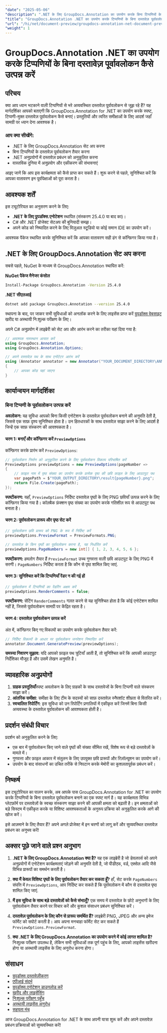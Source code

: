 ```yaml
---
"date": "2025-05-06"
"description": ".NET के लिए GroupDocs.Annotation का उपयोग करके बिना टिप्पणियों के स्वच्छ दस्तावेज़ पूर्वावलोकन बनाने का तरीका जानें। अपने दस्तावेज़ प्रस्तुतिकरण और समीक्षा प्रक्रियाओं को बेहतर बनाने के लिए इस मार्गदर्शिका का पालन करें।"
"title": "GroupDocs.Annotation .NET का उपयोग करके टिप्पणियों के बिना दस्तावेज़ पूर्वावलोकन कैसे उत्पन्न करें"
"url": "/hi/net/document-preview/groupdocs-annotation-net-document-preview-no-comments/"
"weight": 1
---
```


# GroupDocs.Annotation .NET का उपयोग करके टिप्पणियों के बिना दस्तावेज़ पूर्वावलोकन कैसे उत्पन्न करें

## परिचय

क्या आप ध्यान भटकाने वाली टिप्पणियों से भरे अव्यवस्थित दस्तावेज़ पूर्वावलोकन से जूझ रहे हैं? यह मार्गदर्शिका आपको बताएगी कि GroupDocs.Annotation for .NET का उपयोग करके स्पष्ट, टिप्पणी-मुक्त दस्तावेज़ पूर्वावलोकन कैसे बनाएं। प्रस्तुतियों और त्वरित समीक्षाओं के लिए आदर्श जहाँ सामग्री पर ध्यान देना आवश्यक है।

### आप क्या सीखेंगे:
- .NET के लिए GroupDocs.Annotation सेट अप करना
- बिना टिप्पणियों के दस्तावेज़ पूर्वावलोकन तैयार करना
- .NET अनुप्रयोगों में दस्तावेज़ प्रबंधन को अनुकूलित करना
- वास्तविक दुनिया में अनुप्रयोग और एकीकरण की संभावनाएं

आइए जानें कि आप इस कार्यक्षमता को कैसे प्राप्त कर सकते हैं। शुरू करने से पहले, सुनिश्चित करें कि आपका वातावरण इन पूर्वापेक्षाओं को पूरा करता है।

## आवश्यक शर्तें

इस ट्यूटोरियल का अनुसरण करने के लिए:
- **.NET के लिए ग्रुपडॉक्स.एनोटेशन** स्थापित (संस्करण 25.4.0 या बाद का)।
- C# और .NET प्रोजेक्ट सेटअप की बुनियादी समझ।
- अपने कोड को निष्पादित करने के लिए विज़ुअल स्टूडियो या कोई समान IDE का उपयोग करें।

आवश्यक पैकेज स्थापित करके सुनिश्चित करें कि आपका वातावरण सही ढंग से कॉन्फ़िगर किया गया है।

## .NET के लिए GroupDocs.Annotation सेट अप करना

सबसे पहले, NuGet के माध्यम से GroupDocs.Annotation स्थापित करें:

**NuGet पैकेज मैनेजर कंसोल**
```bash
Install-Package GroupDocs.Annotation -Version 25.4.0
```

**.NET सीएलआई**
```bash
dotnet add package GroupDocs.Annotation --version 25.4.0
```

स्थापना के बाद, पर जाकर सभी सुविधाओं को अनलॉक करने के लिए लाइसेंस प्राप्त करें [ग्रुपडॉक्स वेबसाइट](https://purchase.groupdocs.com/buy) खरीद या अस्थायी नि:शुल्क परीक्षण के लिए।

अपने C# अनुप्रयोग में लाइब्रेरी को सेट अप और आरंभ करने का तरीका यहां दिया गया है:

```csharp
// आवश्यक नामस्थान आयात करें
using GroupDocs.Annotation;
using GroupDocs.Annotation.Options;

// अपने दस्तावेज़ पथ के साथ एनोटेटर आरंभ करें
using (Annotator annotator = new Annotator("YOUR_DOCUMENT_DIRECTORY\ANNOTATED_DOCX"))
{
    // आपका कोड यहां जाएगा
}
```

## कार्यान्वयन मार्गदर्शिका

### बिना टिप्पणी के पूर्वावलोकन उत्पन्न करें

**अवलोकन:**
यह सुविधा आपको बिना किसी एनोटेशन के दस्तावेज़ पूर्वावलोकन बनाने की अनुमति देती है, जिससे एक साफ़ दृश्य सुनिश्चित होता है। उन हितधारकों के साथ दस्तावेज़ साझा करने के लिए आदर्श है जिन्हें एक साफ़ संस्करण की आवश्यकता है।

#### चरण 1: बनाएँ और कॉन्फ़िगर करें `PreviewOptions`
कॉन्फ़िगर करके प्रारंभ करें `PreviewOptions`:

```csharp
// पूर्वावलोकन निर्माण को अनुकूलित करने के लिए पूर्वावलोकन विकल्प परिभाषित करें
PreviewOptions previewOptions = new PreviewOptions(pageNumber =>
{
    // फ़ाइल नाम में पृष्ठ संख्या का उपयोग करके प्रत्येक पृष्ठ की छवि फ़ाइल के लिए आउटपुट पथ
    var pagePath = $"YOUR_OUTPUT_DIRECTORY\result{pageNumber}.png";
    return File.Create(pagePath);
});
```
**स्पष्टीकरण:** यहाँ, `PreviewOptions` निर्दिष्ट दस्तावेज़ पृष्ठों के लिए PNG छवियाँ उत्पन्न करने के लिए कॉन्फ़िगर किया गया है। कॉलबैक फ़ंक्शन पृष्ठ संख्या का उपयोग करके गतिशील रूप से आउटपुट पथ बनाता है।

#### चरण 2: पूर्वावलोकन प्रारूप और पृष्ठ सेट करें

```csharp
// पूर्वावलोकन छवि प्रारूप को PNG के रूप में निर्दिष्ट करें
previewOptions.PreviewFormat = PreviewFormats.PNG;

// दस्तावेज़ के किन पृष्ठों का पूर्वावलोकन करना है, यह निर्धारित करें
previewOptions.PageNumbers = new int[] { 1, 2, 3, 4, 5, 6 };
```
**स्पष्टीकरण:** हमलोग तैयार हैं `PreviewFormat` उच्च गुणवत्ता वाली छवि आउटपुट के लिए PNG में सरणी। `PageNumbers` निर्दिष्ट करता है कि कौन से पृष्ठ शामिल किए जाएं.

#### चरण 3: सुनिश्चित करें कि टिप्पणियाँ रेंडर न की गई हों

```csharp
// पूर्वावलोकन में टिप्पणियों का रेंडरिंग अक्षम करें
previewOptions.RenderComments = false;
```
**स्पष्टीकरण:** सेटिंग `RenderComments` गलत करने से यह सुनिश्चित होता है कि कोई एनोटेशन शामिल नहीं है, जिससे पूर्वावलोकन सामग्री पर केंद्रित रहता है।

#### चरण 4: दस्तावेज़ पूर्वावलोकन उत्पन्न करें

अंत में, कॉन्फ़िगर किए गए विकल्पों का उपयोग करके पूर्वावलोकन तैयार करें:

```csharp
// निर्दिष्ट विकल्पों के आधार पर पूर्वावलोकन जनरेशन निष्पादित करें
annotator.Document.GeneratePreview(previewOptions);
```
**समस्या निवारण सुझाव:** यदि आपको फ़ाइल पथ त्रुटियाँ आती हैं, तो सुनिश्चित करें कि आपकी आउटपुट निर्देशिका मौजूद है और उसमें लेखन अनुमति है।

## व्यावहारिक अनुप्रयोगों

1. **ग्राहक प्रस्तुतियाँ**स्पष्ट अवलोकन के लिए ग्राहकों के साथ दस्तावेजों के बिना टिप्पणी वाले संस्करण साझा करें।
2. **आंतरिक समीक्षा**: समीक्षा के लिए टीम के सदस्यों को साफ़ दस्तावेज़ स्नैपशॉट शीघ्रता से वितरित करें।
3. **स्वचालित रिपोर्टिंग**: इस सुविधा को उन रिपोर्टिंग प्रणालियों में एकीकृत करें जिनमें बिना किसी अव्यवस्था के दस्तावेज़ पूर्वावलोकन की आवश्यकता होती है।

## प्रदर्शन संबंधी विचार

प्रदर्शन को अनुकूलित करने के लिए:
- एक बार में पूर्वावलोकन किए जाने वाले पृष्ठों की संख्या सीमित रखें, विशेष रूप से बड़े दस्तावेज़ों के मामले में।
- गुणवत्ता और फ़ाइल आकार में संतुलन के लिए उपयुक्त छवि प्रारूपों और रिज़ॉल्यूशन का उपयोग करें।
- उपयोग के बाद संसाधनों का उचित तरीके से निपटान करके मेमोरी का कुशलतापूर्वक प्रबंधन करें।

## निष्कर्ष

इस ट्यूटोरियल का पालन करके, अब आपके पास GroupDocs.Annotation for .NET का उपयोग करके टिप्पणियों के बिना दस्तावेज़ पूर्वावलोकन बनाने का एक स्पष्ट मार्ग है। यह कार्यक्षमता विभिन्न प्लेटफ़ॉर्म पर दस्तावेज़ों के स्वच्छ संस्करण साझा करने की आपकी क्षमता को बढ़ाती है। इन क्षमताओं को बड़े सिस्टम में एकीकृत करके या विशिष्ट आवश्यकताओं के अनुरूप प्रक्रिया को अनुकूलित करके आगे की खोज करें।

इसे आज़माने के लिए तैयार हैं? अपने अगले प्रोजेक्ट में इन चरणों को लागू करें और सुव्यवस्थित दस्तावेज़ प्रबंधन का अनुभव करें!

## अक्सर पूछे जाने वाले प्रश्न अनुभाग

1. **.NET के लिए GroupDocs.Annotation क्या है?** 
   यह एक लाइब्रेरी है जो डेवलपर्स को अपने अनुप्रयोगों में एनोटेशन कार्यक्षमताएं जोड़ने की अनुमति देती है, जो पीडीएफ, वर्ड, एक्सेल आदि जैसे विभिन्न प्रारूपों का समर्थन करती है।

2. **क्या मैं केवल विशिष्ट पृष्ठों के लिए पूर्वावलोकन तैयार कर सकता हूँ?**
   हाँ, सेट करके `PageNumbers` संपत्ति में `PreviewOptions`, आप निर्दिष्ट कर सकते हैं कि पूर्वावलोकन में कौन से दस्तावेज़ पृष्ठ शामिल किए जाएं.

3. **मैं इस सुविधा के साथ बड़े दस्तावेज़ों को कैसे संभालूँ?**
   एक समय में दस्तावेज़ के छोटे अनुभागों के लिए पूर्वावलोकन तैयार करने पर विचार करें और कुशल संसाधन प्रबंधन सुनिश्चित करें।

4. **दस्तावेज़ पूर्वावलोकन के लिए कौन से प्रारूप समर्थित हैं?**
   लाइब्रेरी PNG, JPEG और अन्य इमेज फॉर्मेट को सपोर्ट करती है। आप अपना मनचाहा फॉर्मेट सेट कर सकते हैं `PreviewOptions.PreviewFormat`.

5. **क्या .NET के लिए GroupDocs.Annotation का उपयोग करने में कोई लागत शामिल है?**
   निःशुल्क परीक्षण उपलब्ध है, लेकिन सभी सुविधाओं तक पूर्ण पहुंच के लिए, आपको लाइसेंस खरीदना होगा या अस्थायी लाइसेंस के लिए अनुरोध करना होगा।

## संसाधन
- [ग्रुपडॉक्स दस्तावेज़ीकरण](https://docs.groupdocs.com/annotation/net/)
- [एपीआई संदर्भ](https://reference.groupdocs.com/annotation/net/)
- [ग्रुपडॉक्स.एनोटेशन डाउनलोड करें](https://releases.groupdocs.com/annotation/net/)
- [खरीद और लाइसेंसिंग](https://purchase.groupdocs.com/buy)
- [निःशुल्क परीक्षण पहुँच](https://releases.groupdocs.com/annotation/net/)
- [अस्थायी लाइसेंस अनुरोध](https://purchase.groupdocs.com/temporary-license/)
- [सहयता मंच](https://forum.groupdocs.com/c/annotation/) 

आज GroupDocs.Annotation for .NET के साथ अपनी यात्रा शुरू करें और अपने दस्तावेज़ प्रबंधन प्रक्रियाओं को सुव्यवस्थित करें!